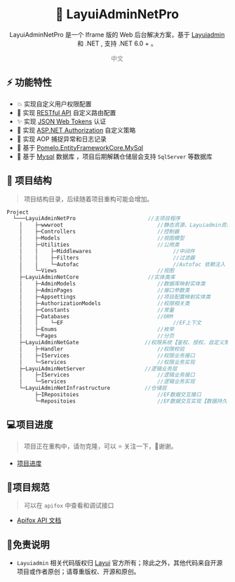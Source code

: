 <h1 align="center" >🐌 LayuiAdminNetPro </h1>  

<div align="center"> 
<p> LayuiAdminNetPro  是一个 Iframe  版的 Web 后台解决方案，基于 <a target="_blank" href="http://layui.org.cn/layuiadmin/index.html#get" >Layuiadmin</a> 和 .NET , 支持 .NET 6.0 + 。</p>
</div>



<div align="center" style="color:gray"> 
    中文 
</div>


## :zap: 功能特性
+ :boom: 实现自定义用户权限配置  
+ :palm_tree: 实现 [RESTful API](https://restfulapi.cn/) 自定义路由配置  
+ :sparkles: 实现 [JSON Web Tokens](https://jwt.io/) 认证  
+ :whale: 实现 [ASP.NET Authorization](https://learn.microsoft.com/zh-cn/aspnet/core/security/authorization/policies?view=aspnetcore-6.0) 自定义策略  
+ :pencil: 实现 AOP 捕捉异常和日志记录  
+ :beers: 基于 [Pomelo.EntityFrameworkCore.MySql](https://github.com/PomeloFoundation/Pomelo.EntityFrameworkCore.MySql)   
+ :newspaper: 基于 [Mysql](https://www.mysql.com/cn/) 数据库 ，项目后期解耦仓储层会支持 `SqlServer`  等数据库  

## 🔖 项目结构

> 项目结构目录，后续随着项目重构可能会增加。

```C#
Project 
  └───LayuiAdminNetPro                       //主项目程序
    │    ├─wwwroot                           	//静态资源、Layuiadmin资源等                
    │    ├─Controllers                       	//控制器
    │    ├─Models                            	//视图模型
    │    ├─Utilities                         	//公用类
    │    │    ├─Middlewares                          //中间件
    │    │    ├─Filters                              //过滤器   
    │    │    └─Autofac                              //Autofac 依赖注入
    │    └─Views                             	//视图
    ├─LayuiAdminNetCore                      //实体类库
    │    ├─AdminModels                        	//数据库映射实体类
    │    ├─AdminPages                        	//接口参数类
    │    ├─Appsettings                       	//项目配置映射实体类
    │    ├─AuthorizationModels               	//权限相关类
    │    ├─Constants                         	//常量
    │    ├─Databases                            //ORM
    │    │    └─EF                                   //EF上下文
    │    ├─Enums                                //枚举
    │    └─Pages                                //分页
    ├─LayuiAdminNetGate                     //权限系统【鉴权、授权、自定义策略扩展】
    │    ├─Handler                              //权限校验
    │    ├─IServices                            //权限业务接口
    │    └─Services                             //权限业务实现
    ├─LayuiAdminNetServer                   //逻辑业务层
    │    ├─IServices                        	//逻辑业务接口
    │    └─Services                         	//逻辑业务实现
    └─LayuiAdminNetInfrastructure           //仓储层
         ├─IRepositoies                         //EF数据交互接口
         └─Repositoies                          //EF数据交互实现【数据持久化】
```

## 💻项目进度

> 项目正在重构中，请勿克隆，可以 :star: 关注一下，:pray:谢谢。

+  [项目进度](./README_SCHEDULE.md)

## 📄项目规范

> 可以在 `apifox` 中查看和调试接口

+  [Apifox API 文档](https://apifox.com/apidoc/shared-a1ef2dce-1084-4da5-8bdb-18aaec8dd93a)

## :rainbow:免责说明

+ `Layuiadmin`  相关代码版权归 [Layui](https://www.ilayuis.com/) 官方所有；除此之外，其他代码来自开源项目或作者原创；请尊重版权、开源和原创。
